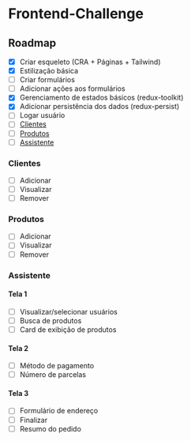# Frontend-Challenge

## Roadmap

- [x] Criar esqueleto (CRA + Páginas + Tailwind)
- [x] Estilização básica
- [ ] Criar formulários
- [ ] Adicionar ações aos formulários
- [x] Gerenciamento de estados básicos (redux-toolkit)
- [x] Adicionar persistência dos dados (redux-persist)
- [ ] Logar usuário
- [ ] [Clientes](#clientes)
- [ ] [Produtos](#produtos)
- [ ] [Assistente](#assistente)
 
### Clientes

- [ ] Adicionar
- [ ] Visualizar
- [ ] Remover

### Produtos

- [ ] Adicionar
- [ ] Visualizar
- [ ] Remover

### Assistente

#### Tela 1
- [ ] Visualizar/selecionar usuários
- [ ] Busca de produtos
- [ ] Card de exibição de produtos

#### Tela 2
- [ ] Método de pagamento
- [ ] Número de parcelas

#### Tela 3
- [ ] Formulário de endereço
- [ ] Finalizar
- [ ] Resumo do pedido